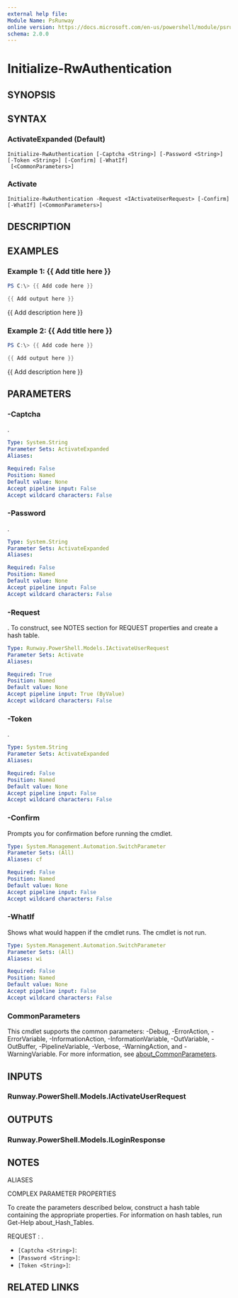 ```yaml
---
external help file:
Module Name: PsRunway
online version: https://docs.microsoft.com/en-us/powershell/module/psrunway/initialize-rwauthentication
schema: 2.0.0
---
```


# Initialize-RwAuthentication

## SYNOPSIS


## SYNTAX

### ActivateExpanded (Default)
```
Initialize-RwAuthentication [-Captcha <String>] [-Password <String>] [-Token <String>] [-Confirm] [-WhatIf]
 [<CommonParameters>]
```

### Activate
```
Initialize-RwAuthentication -Request <IActivateUserRequest> [-Confirm] [-WhatIf] [<CommonParameters>]
```

## DESCRIPTION


## EXAMPLES

### Example 1: {{ Add title here }}
```powershell
PS C:\> {{ Add code here }}

{{ Add output here }}
```

{{ Add description here }}

### Example 2: {{ Add title here }}
```powershell
PS C:\> {{ Add code here }}

{{ Add output here }}
```

{{ Add description here }}

## PARAMETERS

### -Captcha
.

```yaml
Type: System.String
Parameter Sets: ActivateExpanded
Aliases:

Required: False
Position: Named
Default value: None
Accept pipeline input: False
Accept wildcard characters: False
```

### -Password
.

```yaml
Type: System.String
Parameter Sets: ActivateExpanded
Aliases:

Required: False
Position: Named
Default value: None
Accept pipeline input: False
Accept wildcard characters: False
```

### -Request
.
To construct, see NOTES section for REQUEST properties and create a hash table.

```yaml
Type: Runway.PowerShell.Models.IActivateUserRequest
Parameter Sets: Activate
Aliases:

Required: True
Position: Named
Default value: None
Accept pipeline input: True (ByValue)
Accept wildcard characters: False
```

### -Token
.

```yaml
Type: System.String
Parameter Sets: ActivateExpanded
Aliases:

Required: False
Position: Named
Default value: None
Accept pipeline input: False
Accept wildcard characters: False
```

### -Confirm
Prompts you for confirmation before running the cmdlet.

```yaml
Type: System.Management.Automation.SwitchParameter
Parameter Sets: (All)
Aliases: cf

Required: False
Position: Named
Default value: None
Accept pipeline input: False
Accept wildcard characters: False
```

### -WhatIf
Shows what would happen if the cmdlet runs.
The cmdlet is not run.

```yaml
Type: System.Management.Automation.SwitchParameter
Parameter Sets: (All)
Aliases: wi

Required: False
Position: Named
Default value: None
Accept pipeline input: False
Accept wildcard characters: False
```

### CommonParameters
This cmdlet supports the common parameters: -Debug, -ErrorAction, -ErrorVariable, -InformationAction, -InformationVariable, -OutVariable, -OutBuffer, -PipelineVariable, -Verbose, -WarningAction, and -WarningVariable. For more information, see [about_CommonParameters](http://go.microsoft.com/fwlink/?LinkID=113216).

## INPUTS

### Runway.PowerShell.Models.IActivateUserRequest

## OUTPUTS

### Runway.PowerShell.Models.ILoginResponse

## NOTES

ALIASES

COMPLEX PARAMETER PROPERTIES

To create the parameters described below, construct a hash table containing the appropriate properties. For information on hash tables, run Get-Help about_Hash_Tables.


REQUEST <IActivateUserRequest>: .
  - `[Captcha <String>]`: 
  - `[Password <String>]`: 
  - `[Token <String>]`: 

## RELATED LINKS

